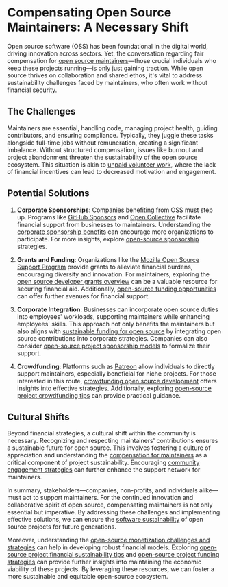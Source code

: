 # Compensating Open Source Maintainers: A Necessary Shift

Open source software (OSS) has been foundational in the digital world, driving innovation across sectors. Yet, the conversation regarding fair compensation for [open source maintainers](https://www.license-token.com/wiki/open-source-maintainers)—those crucial individuals who keep these projects running—is only just gaining traction. While open source thrives on collaboration and shared ethos, it's vital to address sustainability challenges faced by maintainers, who often work without financial security.

## The Challenges

Maintainers are essential, handling code, managing project health, guiding contributors, and ensuring compliance. Typically, they juggle these tasks alongside full-time jobs without remuneration, creating a significant imbalance. Without structured compensation, issues like burnout and project abandonment threaten the sustainability of the open source ecosystem. This situation is akin to [unpaid volunteer work](https://www.license-token.com/wiki/unpaid-volunteer-work), where the lack of financial incentives can lead to decreased motivation and engagement.

## Potential Solutions

1. **Corporate Sponsorships**: Companies benefiting from OSS must step up. Programs like [GitHub Sponsors](https://github.com/sponsors) and [Open Collective](https://opencollective.com/) facilitate financial support from businesses to maintainers. Understanding the [corporate sponsorship benefits](https://www.license-token.com/wiki/corporate-sponsorship-benefits) can encourage more organizations to participate. For more insights, explore [open-source sponsorship](https://www.license-token.com/wiki/open-source-sponsorship) strategies.

2. **Grants and Funding**: Organizations like the [Mozilla Open Source Support Program](https://www.mozilla.org/en-US/moss/) provide grants to alleviate financial burdens, encouraging diversity and innovation. For maintainers, exploring the [open source developer grants overview](https://www.license-token.com/wiki/open-source-developer-grants-overview) can be a valuable resource for securing financial aid. Additionally, [open-source funding opportunities](https://www.license-token.com/wiki/open-source-funding-opportunities) can offer further avenues for financial support.

3. **Corporate Integration**: Businesses can incorporate open source duties into employees' workloads, supporting maintainers while enhancing employees' skills. This approach not only benefits the maintainers but also aligns with [sustainable funding for open source](https://www.license-token.com/wiki/sustainable-funding-for-open-source) by integrating open source contributions into corporate strategies. Companies can also consider [open-source project sponsorship models](https://www.license-token.com/wiki/open-source-project-sponsorship-models) to formalize their support.

4. **Crowdfunding**: Platforms such as [Patreon](https://www.patreon.com/) allow individuals to directly support maintainers, especially beneficial for niche projects. For those interested in this route, [crowdfunding open source development](https://www.license-token.com/wiki/crowdfunding-open-source-development) offers insights into effective strategies. Additionally, exploring [open-source project crowdfunding tips](https://www.license-token.com/wiki/open-source-project-crowdfunding-tips) can provide practical guidance.

## Cultural Shifts

Beyond financial strategies, a cultural shift within the community is necessary. Recognizing and respecting maintainers' contributions ensures a sustainable future for open source. This involves fostering a culture of appreciation and understanding the [compensation for maintainers](https://www.license-token.com/wiki/compensation-for-maintainers) as a critical component of project sustainability. Encouraging [community engagement strategies](https://www.license-token.com/wiki/community-engagement-strategies) can further enhance the support network for maintainers.

In summary, stakeholders—companies, non-profits, and individuals alike—must act to support maintainers. For the continued innovation and collaborative spirit of open source, compensating maintainers is not only essential but imperative. By addressing these challenges and implementing effective solutions, we can ensure the [software sustainability](https://www.license-token.com/wiki/software-sustainability) of open source projects for future generations.

Moreover, understanding the [open-source monetization challenges and strategies](https://www.license-token.com/wiki/open-source-monetization-challenges-and-strategies) can help in developing robust financial models. Exploring [open-source project financial sustainability tips](https://www.license-token.com/wiki/open-source-project-financial-sustainability-tips) and [open-source project funding strategies](https://www.license-token.com/wiki/open-source-project-funding-strategies) can provide further insights into maintaining the economic viability of these projects. By leveraging these resources, we can foster a more sustainable and equitable open-source ecosystem.